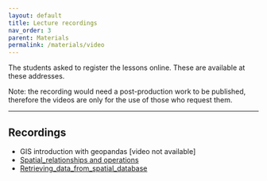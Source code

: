 ```yaml
---
layout: default
title: Lecture recordings
nav_order: 3
parent: Materials
permalink: /materials/video
---
```

The students asked to register the lessons online.
These are available at these addresses.

Note: the recording would need a post-production work to be published, therefore the videos are only for the use of those who request them.

---
## Recordings
- GIS introduction with geopandas [video not available]
- [Spatial_relationships and operations](https://drive.google.com/file/d/1FzCO5CEgs08kMDQQOuecqlV1fry0fkzV/view?usp=sharing)
- [Retrieving_data_from_spatial_database](https://drive.google.com/file/d/1FzCO5CEgs08kMDQQOuecqlV1fry0fkzV/view?usp=sharing)
